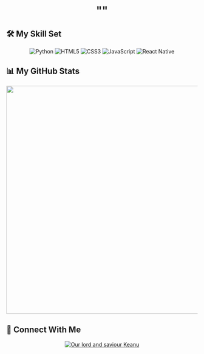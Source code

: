 <h1 align="center"> "<Welcome to the real world./>" </h1>

<h2>🛠️ My Skill Set</h2>

<p align="center">
  <img alt="Python" src="https://img.shields.io/badge/Python-%233776AB.svg?&style=for-the-badge&logo=Python&logoColor=white"/>
  <img alt="HTML5" src="https://img.shields.io/badge/HTML-%23E34F26.svg?&style=for-the-badge&logo=html5&logoColor=white"/>
  <img alt="CSS3" src="https://img.shields.io/badge/CSS-%231572B6.svg?&style=for-the-badge&logo=css3&logoColor=white"/>
  <img alt="JavaScript" src="https://img.shields.io/badge/JavaScript-%23F7DF1E.svg?&style=for-the-badge&logo=JavaScript&logoColor=white"/>
  <img alt="React Native" src="https://img.shields.io/badge/React_Native-%23563D7C.svg?&style=for-the-badge&logo=react&logoColor=white"/>
</p>

<h2>📊 My GitHub Stats</h2>

<p align="center">
  <img width="600px" src="https://github-readme-stats.vercel.app/api?username=FreddyC08">
</p>

<h2>🤝 Connect With Me</h2>

<p align="center">
  <a href="mailto:freddyclarke51@gmail.com">
    <img alt="Our lord and saviour Keanu" src="https://user-images.githubusercontent.com/81486482/235749020-e0e90ff4-a794-439d-adf5-b5892619f517.png"/>
  </a>
</p>


